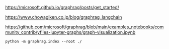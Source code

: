 https://microsoft.github.io/graphrag/posts/get_started/

https://www.chowagiken.co.jp/blog/graphrag_langchain

https://github.com/microsoft/graphrag/blob/main/examples_notebooks/community_contrib/yfiles-jupyter-graphs/graph-visualization.ipynb


```
python -m graphrag.index --root ./
```